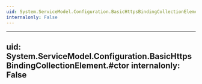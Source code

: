 ```yaml
---
uid: System.ServiceModel.Configuration.BasicHttpsBindingCollectionElement
internalonly: False
---
```


---
uid: System.ServiceModel.Configuration.BasicHttpsBindingCollectionElement.#ctor
internalonly: False
---

